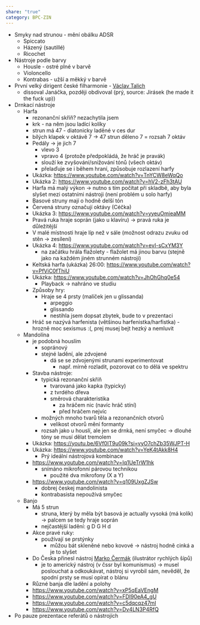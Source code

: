 ```yaml
---
share: "true"
category: BPC-ZIN
---
```


- Smyky nad strunou - mění obálku ADSR
	- Spiccato
	- Házený (sautillé)
	- Ricochet
- Nástroje podle barvy
	- Housle - ostré plné v barvě
	- Violoncello
	- Kontrabas - užší a měkký v barvě
- První velký dirigent české filharmonie - [Václav Talich](https://cs.wikipedia.org/wiki/V%C3%A1clav_Talich)
	- dissoval Janáčka, později obdivoval (prý, source: Jirásek (he made it the fuck up))
- Drnkací nástroje
	- Harfa
		- rezonanční skříň? nezachytila jsem
		- krk - na něm jsou ladící kolíky
		- strun má 47 - diatonicky laděné v ces dur
		- bílých klapek v oktávě 7 -> 47 strun děleno 7 = rozsah 7 oktáv
		- Pedály -> je jich 7
			- vlevo 3
			- vpravo 4 (protože předpokládá, že hráč je pravák)
			- slouží ke zvyšování/snižování tónů (všech oktáv)
			- přelaďuje se i během hraní, způsobuje rozlazení harfy
		- Ukázka: https://www.youtube.com/watch?v=TnYCW8eWqQo
		- Ukázka 2: https://www.youtube.com/watch?v=hV2-zFh3tAU
		- Harfa má malý výkon -> nutno s tím počítat při skladbě, aby byla slyšet mezi ostatními nástroji (není problém u solo harfy)
		- Basové struny mají o hodně delší tón
		- Červená struny označují oktávy (Céčka)
		- Ukázka 3: https://www.youtube.com/watch?v=yyeuOmieaMM
		- Pravá ruka hraje soprán (jako u klavíru) -> pravá ruka je důležitější
		- V malé místnosti hraje líp než v sále (možnost odrazu zvuku od stěn -> zesílení)
		- Ukázka 4: https://www.youtube.com/watch?v=evI-sCxYM3Y
			- na začátku hrála flažolety - flažolet má jinou barvu (stejně jako na každém jiném strunném nástroji)
		- Keltská harfa (ukázka) 26:00: https://www.youtube.com/watch?v=PfViC0fThiU
		- Ukázka: https://www.youtube.com/watch?v=JhOhGhq0e54
			- Playback -> nahráno ve studiu
		- Způsoby hry:
			- Hraje se 4 prsty (malíček jen u glissanda)
				- arpeggio
				- glissando
				- nestihla jsem dopsat zbytek, bude to v prezentaci
		- Hráč se nazývá harfenista (většinou harfenistka/harfistka) - hrozně moc sexismus :(, prej musej bejt hezký a nemluvit
	- Mandolína
		- je podobná houslím
			- sopránový
			- stejné ladění, ale zdvojené
				- dá se se zdvojenými strunami experimentovat
					- např. mírně rozladit, pozorovat co to dělá ve spektru
		- Stavba nástroje:
			- typická rezonanční skříň
				- tvarovaná jako kapka (typicky)
				- z tvrdého dřeva
				- směrová charakteristika
					- za hráčem nic (navíc hráč stíní)
					- před hráčem nejvíc
			- možných mnoho tvarů těla a rezonančních otvorů
				- velikost otvorů mění formanty
			- rozsah jako u houslí, ale jen se drnká, není smyčec -> dlouhé tóny se musí dělat tremolem
		- Ukázka: https://youtu.be/6Vf0IT9u09k?si=vyO7chZb35WJPT-H
		- Ukázka: https://www.youtube.com/watch?v=YeK4tAkk8H4
			- Prý ideální nástrojová kombinace
		- https://www.youtube.com/watch?v=Iq1UeTrW1hk
			- snímáno mikrofonní párovou technikou
				- použité dva mikrofony (X a Y)
		- https://www.youtube.com/watch?v=q109UxgZJSw
			- dobrej českej mandolinista
			- kontrabasista nepoužívá smyčec
	- Banjo
		- Má 5 strun
			- struna, který by měla být basová je actually vysoká (má kolík) -> palcem se tedy hraje soprán
			- nejčastější ladění: g D G H d
		- Akce pravé ruky:
			- používají se prstýnky
				- můžou bát skleněné nebo kovové -> nástroj hodně cinká a je to slyšet
		- Do Česka přinesl nástroj [Marko Čermák](https://cs.wikipedia.org/wiki/Marko_%C4%8Cerm%C3%A1k) (ilustrátor rychlých šípů)
			- je to americký nástroj (v čssr byl komunismus) -> musel poslouchat a odkoukávat, nástroj si vyrobil sám, nevěděl, že spodní prsty se musí opírat o blánu
		- Různé banja dle ladění a polohy
		- https://www.youtube.com/watch?v=xP5qEaVEngM
		- https://www.youtube.com/watch?v=FDI90eA4_gU
		- https://www.youtube.com/watch?v=c5dqcqz47mI
		- https://www.youtube.com/watch?v=Dv4LN3P4RfQ
- Po pauze prezentace referátů o nástrojích